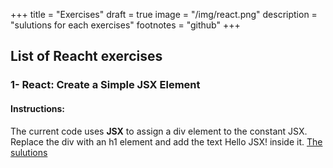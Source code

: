 +++
title = "Exercises"
draft = true
image = "/img/react.png"
description = "sulutions for each exercises"
footnotes = "github"
+++

## List of Reacht exercises
### 1- React: Create a Simple JSX Element 
#### Instructions: 
The current code uses **JSX** to assign a div element to the constant JSX. Replace the div with an h1 element and add the text Hello JSX! inside it. [The sulutions](https://github.com/chiarabdy/react-redux-exercises/blob/master/src/exercises/create-a-simple-jsx-element.json)
